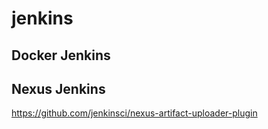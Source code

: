 # jenkins
## Docker Jenkins
## Nexus Jenkins
https://github.com/jenkinsci/nexus-artifact-uploader-plugin
